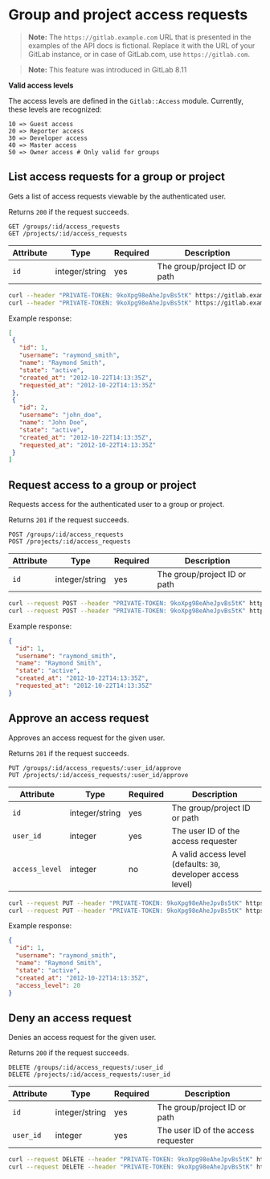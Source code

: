 # Group and project access requests

>**Note:**
The `https://gitlab.example.com` URL that is presented in the examples of the
API docs is fictional. Replace it with the URL of your GitLab instance,
or in case of GitLab.com, use `https://gitlab.com`.

 >**Note:** This feature was introduced in GitLab 8.11

 **Valid access levels**

 The access levels are defined in the `Gitlab::Access` module. Currently, these levels are recognized:

```
10 => Guest access
20 => Reporter access
30 => Developer access
40 => Master access
50 => Owner access # Only valid for groups
```

## List access requests for a group or project

Gets a list of access requests viewable by the authenticated user.

Returns `200` if the request succeeds.

```
GET /groups/:id/access_requests
GET /projects/:id/access_requests
```

| Attribute | Type | Required | Description |
| --------- | ---- | -------- | ----------- |
| `id`      | integer/string | yes | The group/project ID or path |

```bash
curl --header "PRIVATE-TOKEN: 9koXpg98eAheJpvBs5tK" https://gitlab.example.com/api/v3/groups/:id/access_requests
curl --header "PRIVATE-TOKEN: 9koXpg98eAheJpvBs5tK" https://gitlab.example.com/api/v3/projects/:id/access_requests
```

Example response:

```json
[
 {
   "id": 1,
   "username": "raymond_smith",
   "name": "Raymond Smith",
   "state": "active",
   "created_at": "2012-10-22T14:13:35Z",
   "requested_at": "2012-10-22T14:13:35Z"
 },
 {
   "id": 2,
   "username": "john_doe",
   "name": "John Doe",
   "state": "active",
   "created_at": "2012-10-22T14:13:35Z",
   "requested_at": "2012-10-22T14:13:35Z"
 }
]
```

## Request access to a group or project

Requests access for the authenticated user to a group or project.

Returns `201` if the request succeeds.

```
POST /groups/:id/access_requests
POST /projects/:id/access_requests
```

| Attribute | Type | Required | Description |
| --------- | ---- | -------- | ----------- |
| `id`      | integer/string | yes | The group/project ID or path |

```bash
curl --request POST --header "PRIVATE-TOKEN: 9koXpg98eAheJpvBs5tK" https://gitlab.example.com/api/v3/groups/:id/access_requests
curl --request POST --header "PRIVATE-TOKEN: 9koXpg98eAheJpvBs5tK" https://gitlab.example.com/api/v3/projects/:id/access_requests
```

Example response:

```json
{
  "id": 1,
  "username": "raymond_smith",
  "name": "Raymond Smith",
  "state": "active",
  "created_at": "2012-10-22T14:13:35Z",
  "requested_at": "2012-10-22T14:13:35Z"
}
```

## Approve an access request

Approves an access request for the given user.

Returns `201` if the request succeeds.

```
PUT /groups/:id/access_requests/:user_id/approve
PUT /projects/:id/access_requests/:user_id/approve
```

| Attribute | Type | Required | Description |
| --------- | ---- | -------- | ----------- |
| `id`      | integer/string | yes | The group/project ID or path |
| `user_id` | integer | yes   | The user ID of the access requester |
| `access_level` | integer | no | A valid access level (defaults: `30`, developer access level) |

```bash
curl --request PUT --header "PRIVATE-TOKEN: 9koXpg98eAheJpvBs5tK" https://gitlab.example.com/api/v3/groups/:id/access_requests/:user_id/approve?access_level=20
curl --request PUT --header "PRIVATE-TOKEN: 9koXpg98eAheJpvBs5tK" https://gitlab.example.com/api/v3/projects/:id/access_requests/:user_id/approve?access_level=20
```

Example response:

```json
{
  "id": 1,
  "username": "raymond_smith",
  "name": "Raymond Smith",
  "state": "active",
  "created_at": "2012-10-22T14:13:35Z",
  "access_level": 20
}
```

## Deny an access request

Denies an access request for the given user.

Returns `200` if the request succeeds.

```
DELETE /groups/:id/access_requests/:user_id
DELETE /projects/:id/access_requests/:user_id
```

| Attribute | Type | Required | Description |
| --------- | ---- | -------- | ----------- |
| `id`      | integer/string | yes | The group/project ID or path |
| `user_id` | integer | yes   | The user ID of the access requester |

```bash
curl --request DELETE --header "PRIVATE-TOKEN: 9koXpg98eAheJpvBs5tK" https://gitlab.example.com/api/v3/groups/:id/access_requests/:user_id
curl --request DELETE --header "PRIVATE-TOKEN: 9koXpg98eAheJpvBs5tK" https://gitlab.example.com/api/v3/projects/:id/access_requests/:user_id
```

